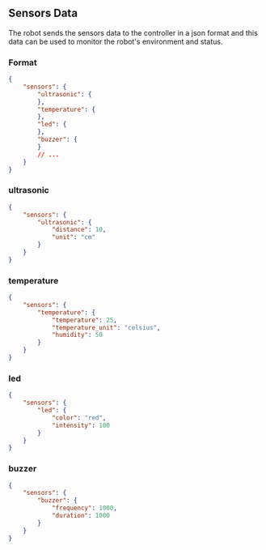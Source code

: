 
## Sensors Data

The robot sends the sensors data to the controller in a json format and this data can be used to monitor the robot's environment and status.

### Format

```json
{
    "sensors": {
        "ultrasonic": {
        },
        "temperature": {
        },
        "led": {
        },
        "buzzer": {
        }
        // ...
    }
}
```

### ultrasonic
```json
{
    "sensors": {
        "ultrasonic": {
            "distance": 10,
            "unit": "cm"
        }
    }
}
```

### temperature
```json
{
    "sensors": {
        "temperature": {
            "temperature": 25,
            "temperature_unit": "celsius",
            "humidity": 50
        }
    }
}
```

### led
```json
{
    "sensors": {
        "led": {
            "color": "red",
            "intensity": 100
        }
    }
}
```

### buzzer
```json
{
    "sensors": {
        "buzzer": {
            "frequency": 1000,
            "duration": 1000
        }
    }
}